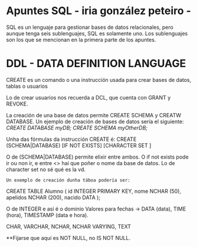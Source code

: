 # Apuntes SQL - iria gonzález peteiro -

SQL es un lenguaje para gestionar bases de datos relacionales, pero aunque tenga seis sublenguajes, SQL es solamente uno.
Los sublenguajes son los que se mencionan en la primera parte de los apuntes. 

# DDL - DATA DEFINITION LANGUAGE

CREATE es un comando o una instrucción usada para crear bases de datos, tablas o usuarios

Lo de crear usuarios nos recuerda a DCL, que cuenta con GRANT y REVOKE. 

La creación de una base de datos permite CREATE SCHEMA y CREATW DATABASE. Un ejemplo de creación de bases de datos sería el siguiente:
_CREATE DATABASE myDB;_
_CREATE SCHEMA myOtherDB;_







Unha das fórmulas da instrucción CREATE é: 
CREATE (SCHEMA|DATABASE) [IF NOT EXISTS] <nome-da-base> [CHARACTER SET <nome-do-Charget>]

O de (SCHEMA|DATABASE) permite elixir entre ambos. O if not exists pode ir ou non ir, e entre <> hai que poñer o nome da base de datos. Lo de character set no sé qué es la vd.

	Un exemplo de creación dunha táboa podería ser:
CREATE TABLE Alumno (
	id INTEGER PRIMARY KEY,
	nome NCHAR (50),
	apelidos NCHAR (200),
	nacido DATA
);

O de INTEGER e así é o dominio
Valores para fechas → DATA (data), TIME (hora), TIMESTAMP (data e hora).

CHAR, VARCHAR, NCHAR, NCHAR VARYING, TEXT

**Fijarse que aquí es NOT NULL, no IS NOT NULL. 




